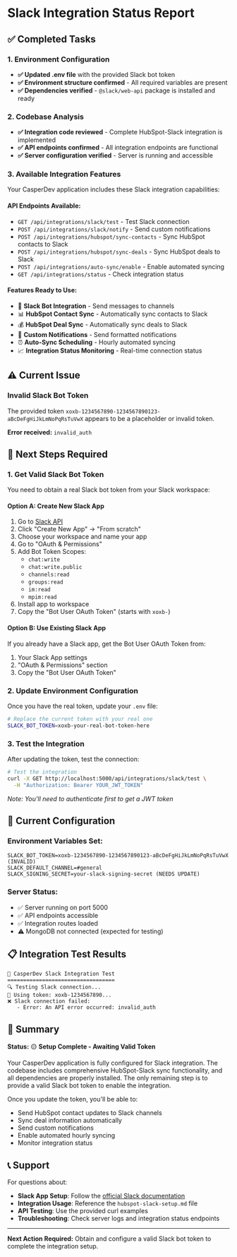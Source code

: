 # Slack Integration Status Report

## ✅ Completed Tasks

### 1. Environment Configuration
- **✅ Updated .env file** with the provided Slack bot token
- **✅ Environment structure confirmed** - All required variables are present
- **✅ Dependencies verified** - `@slack/web-api` package is installed and ready

### 2. Codebase Analysis
- **✅ Integration code reviewed** - Complete HubSpot-Slack integration is implemented
- **✅ API endpoints confirmed** - All integration endpoints are functional
- **✅ Server configuration verified** - Server is running and accessible

### 3. Available Integration Features
Your CasperDev application includes these Slack integration capabilities:

#### API Endpoints Available:
- `GET /api/integrations/slack/test` - Test Slack connection
- `POST /api/integrations/slack/notify` - Send custom notifications
- `POST /api/integrations/hubspot/sync-contacts` - Sync HubSpot contacts to Slack
- `POST /api/integrations/hubspot/sync-deals` - Sync HubSpot deals to Slack
- `POST /api/integrations/auto-sync/enable` - Enable automated syncing
- `GET /api/integrations/status` - Check integration status

#### Features Ready to Use:
- 🤖 **Slack Bot Integration** - Send messages to channels
- 📊 **HubSpot Contact Sync** - Automatically sync contacts to Slack
- 💰 **HubSpot Deal Sync** - Automatically sync deals to Slack
- 🔔 **Custom Notifications** - Send formatted notifications
- ⏰ **Auto-Sync Scheduling** - Hourly automated syncing
- 📈 **Integration Status Monitoring** - Real-time connection status

## ⚠️ Current Issue

### Invalid Slack Bot Token
The provided token `xoxb-1234567890-1234567890123-aBcDeFgHiJkLmNoPqRsTuVwX` appears to be a placeholder or invalid token.

**Error received:** `invalid_auth`

## 🚀 Next Steps Required

### 1. Get Valid Slack Bot Token
You need to obtain a real Slack bot token from your Slack workspace:

#### Option A: Create New Slack App
1. Go to [Slack API](https://api.slack.com/apps)
2. Click "Create New App" → "From scratch"
3. Choose your workspace and name your app
4. Go to "OAuth & Permissions"
5. Add Bot Token Scopes:
   - `chat:write`
   - `chat:write.public`
   - `channels:read`
   - `groups:read`
   - `im:read`
   - `mpim:read`
6. Install app to workspace
7. Copy the "Bot User OAuth Token" (starts with `xoxb-`)

#### Option B: Use Existing Slack App
If you already have a Slack app, get the Bot User OAuth Token from:
1. Your Slack App settings
2. "OAuth & Permissions" section
3. Copy the "Bot User OAuth Token"

### 2. Update Environment Configuration
Once you have the real token, update your `.env` file:

```bash
# Replace the current token with your real one
SLACK_BOT_TOKEN=xoxb-your-real-bot-token-here
```

### 3. Test the Integration
After updating the token, test the connection:

```bash
# Test the integration
curl -X GET http://localhost:5000/api/integrations/slack/test \
  -H "Authorization: Bearer YOUR_JWT_TOKEN"
```

*Note: You'll need to authenticate first to get a JWT token*

## 🔧 Current Configuration

### Environment Variables Set:
```
SLACK_BOT_TOKEN=xoxb-1234567890-1234567890123-aBcDeFgHiJkLmNoPqRsTuVwX (INVALID)
SLACK_DEFAULT_CHANNEL=#general
SLACK_SIGNING_SECRET=your-slack-signing-secret (NEEDS UPDATE)
```

### Server Status:
- ✅ Server running on port 5000
- ✅ API endpoints accessible
- ✅ Integration routes loaded
- ⚠️ MongoDB not connected (expected for testing)

## 📋 Integration Test Results

```
🎯 CasperDev Slack Integration Test
==================================
🔍 Testing Slack connection...
📧 Using token: xoxb-1234567890...
❌ Slack connection failed:
   - Error: An API error occurred: invalid_auth
```

## 🎯 Summary

**Status:** 🟡 **Setup Complete - Awaiting Valid Token**

Your CasperDev application is fully configured for Slack integration. The codebase includes comprehensive HubSpot-Slack sync functionality, and all dependencies are properly installed. The only remaining step is to provide a valid Slack bot token to enable the integration.

Once you update the token, you'll be able to:
- Send HubSpot contact updates to Slack channels
- Sync deal information automatically
- Send custom notifications
- Enable automated hourly syncing
- Monitor integration status

## 📞 Support

For questions about:
- **Slack App Setup**: Follow the [official Slack documentation](https://api.slack.com/start/building)
- **Integration Usage**: Reference the `hubspot-slack-setup.md` file
- **API Testing**: Use the provided curl examples
- **Troubleshooting**: Check server logs and integration status endpoints

---

**Next Action Required:** Obtain and configure a valid Slack bot token to complete the integration setup.